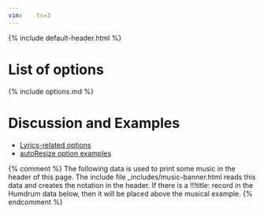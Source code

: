 ```yaml
---
vim:	ts=3
---
```


{% include default-header.html %}

<style>
nav {
	overflow: scroll;
	position: relative;
	text-align: left;
	top: 40px;
}
section {
	margin-top: -80px !important;
}
@media print, screen and (max-width: 1060px) { 
	section {
		margin-top: 0px !important;
	}
}
</style>



# List of options #

{% include options.md %}



# Discussion and Examples #


* <a href="lyrics">Lyrics-related options</a>
* <a href="resize">autoResize option examples</a>



{% comment %}
	The following data is used to print some music in the header of this page.
	The include file _includes/music-banner.html reads this data and creates
	the notation in the header.  If there is a !!!title: record in the
	Humdrum data below, then it will be placed above the musical example.
{% endcomment %}

<div style="display:none" id="title-notation-source">
!!!title: Vivaldi: Violin Concerto in E major (<i>Spring</i>), RV 269, op. 8, no. 1, mvmt. 1
{% include banner-scores/vivaldi-op8-no1-mvmt1-mm1-40.krn %}
</div>



